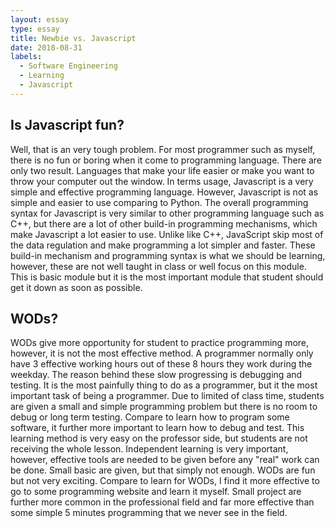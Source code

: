 ```yaml
---
layout: essay
type: essay
title: Newbie vs. Javascript 
date: 2018-08-31
labels:
  - Software Engineering
  - Learning
  - Javascript
---
```

## Is Javascript fun? 
Well, that is an very tough problem. For most programmer such as myself, there is no fun or boring when it come to programming language. 
There are only two result. Languages that make your life easier or make you want to throw your computer out the window. In terms usage, 
Javascript is a very simple and effective programming language. However, Javascript is not as simple and easier to use comparing to Python.
The overall programming syntax for Javascript is very similar to other programming language such as C++, but there are a lot of other 
build-in programming mechanisms, which make Javascript a lot easier to use. Unlike like C++, JavaScript skip most of the data regulation 
and make programming a lot simpler and faster. These build-in mechanism and programming syntax is what we should be learning, however, 
these are not well taught in class or well focus on this module. This is basic module but it is the most important module that student 
should get it down as soon as possible. 

## WODs?
WODs give more opportunity for student to practice programming more, however, it is not the most effective method. A programmer normally 
only have 3 effective working hours out of these 8 hours they work during the weekday. The reason behind these slow progressing is 
debugging and testing. It is the most painfully thing to do as a programmer, but it the most important task of being a programmer. Due to 
limited of class time, students are given a small and simple programming problem but there is no room to debug or long term testing.
Compare to learn how to program some software, it further more important to learn how to debug and test. This learning method is very easy 
on the professor side, but students are not receiving the whole lesson. Independent learning is very important, however, effective tools 
are needed to be given before any "real" work can be done. Small basic are given, but that simply not enough. WODs are fun but not very 
exciting. Compare to learn for WODs, I find it more effective to go to some programming website and learn it myself. Small project are 
further more common in the professional field and far more effective than some simple 5 minutes programming that we never see in the field.

